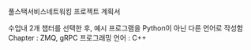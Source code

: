 풀스택서비스네트워킹 프로젝트 계획서

수업내 2개 챕터를 선택한 후, 예시 프로그램을 Python이 아닌 다른 언어로 작성함
Chapter : ZMQ, gRPC
프로그래밍 언어 : C++

